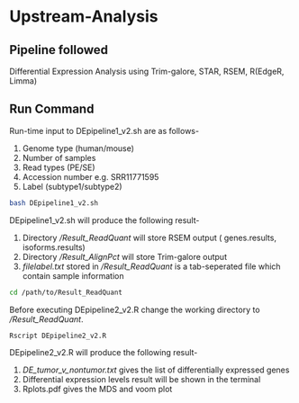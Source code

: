 # Upstream-Analysis

## Pipeline followed   
Differential Expression Analysis using Trim-galore, STAR, RSEM, R(EdgeR, Limma)


## Run Command 
Run-time input to DEpipeline1_v2.sh are as follows- 
1. Genome type (human/mouse)
2. Number of samples
4. Read types (PE/SE)
5. Accession number e.g. SRR11771595
6. Label (subtype1/subtype2)

```bash
bash DEpipeline1_v2.sh
```
DEpipeline1_v2.sh will produce the following result-
1. Directory */Result_ReadQuant* will store RSEM output ( genes.results, isoforms.results)
2. Directory */Result_AlignPct* will store Trim-galore output 
3. *filelabel.txt* stored in */Result_ReadQuant* is a tab-seperated file which contain sample information

```bash
cd /path/to/Result_ReadQuant
```
Before executing DEpipeline2_v2.R change the working directory to  */Result_ReadQuant*. 
```bash
Rscript DEpipeline2_v2.R
```
DEpipeline2_v2.R will produce the following result-
1. *DE_tumor_v_nontumor.txt* gives the list of differentially expressed genes
2.  Differential expression levels result will be shown in the terminal
3.  Rplots.pdf gives the MDS and voom plot
